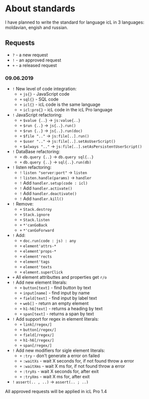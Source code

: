 # About standards

I have planned to write the standard for language icL in 3 languages:
moldavian, engish and russian.

## Requests

* `?` - a new request
* `!` - an approved request
* `+` - a released request

### 09.06.2019

* `!` New level of code integration:
  * `+` `js{}` - JavaScript code
  * `+` `sql{}` - SQL code
  * `+` `icl{}` - icL code is the same language
  * `+` `icl:pro{}` - icL code in the icL Pro language
* `!` JavaScript refactoring:
  * `+` `$value {..}` → `js:value{..}`
  * `+` `$run {..}` → `js{..}.run()`
  * `+` `$run {..}` → `js{..}.run(doc)`
  * `+` `$file ".."` → `js:file[..].run()`
  * `+` `$user ".."` → `js:file[..].setAsUserScript()`
  * `+` `$always ".."` → `js:file[..].setAsPersistentUserScript()`
* `!` DataBase refactoring:
  * `+` `db.query {..}` → `db.query sql{..}`
  * `+` `db.query {..}` → `sql{..}.run(db)`
* `!` listen refactoring:
  * `!` `listen "server:port"` → `listen`
  * `!` `listen.handle(params)` → `handler`
  * `!` Add `handler.setup(code : icl)`
  * `!` Add `handler.activate()`
  * `!` Add `handler.deactivate()`
  * `!` Add `handler.kill()`
* `!` Remove:
  * `+` `Stack.destroy`
  * `+` `Stack.ignore`
  * `+` `Stack.listen`
  * `+` `*'canGoBack`
  * `+` `*'canGoForward`
* `!` Add:
  * `+` `doc.run(code : js) : any`
  * `+` `element'attrs-*`
  * `+` `element'props-*`
  * `+` `element'rects`
  * `+` `element'tags`
  * `+` `element'texts`
  * `+` `element.superClick`
* `+` All element attributtes and properties get `r/o`
* `!` Add new element literals:
  * `+` `button[text]` - find button by text
  * `+` `input[name]` - find input by name
  * `+` `field[text]` - find input by label text
  * `+` `web[]` - return an empty element
  * `+` `h1-h6[text]` - returns a heading by text
  * `+` `span[text]` - returns a span by text
* `!` Add support for regex in element literals:
  * `+` `link[/regex/]`
  * `+` `button[/regex/]`
  * `+` `field[/regex/]`
  * `+` `h1-h6[/regex/]`
  * `+` `span[/regex/]`
* `!` Add new modifiers for sigle element literals:
  * `+` `:try` - don't generate a error on failed
  * `+` `:waitXs` - wait X seconds for, if not found throw a error
  * `+` `:waitXms` - wait X ms for, if not found throw a error
  * `+` `:tryXs` - wait X seconds for, after exit
  * `+` `:tryXms` - wait X ms for, after exit
* `!` `assert(.. , ..)` → `assert(.. ; ..)`

All approved requests will be applied in icL Pro 1.4
